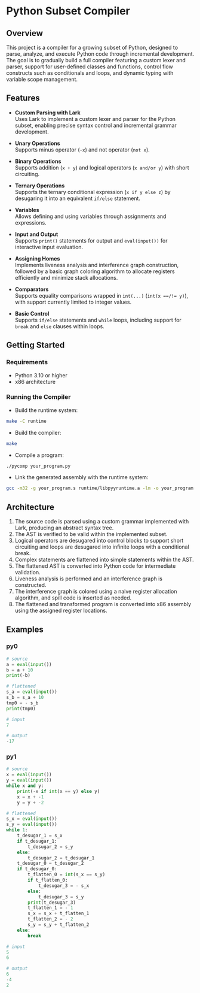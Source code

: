 # Python Subset Compiler

## Overview

This project is a compiler for a growing subset of Python, designed to parse, analyze, and execute Python code through incremental development. The goal is to gradually build a full compiler featuring a custom lexer and parser, support for user-defined classes and functions, control flow constructs such as conditionals and loops, and dynamic typing with variable scope management.

## Features

* **Custom Parsing with Lark**  
  Uses Lark to implement a custom lexer and parser for the Python subset, enabling precise syntax control and incremental grammar development. 

* **Unary Operations**  
  Supports minus operator (`-x`) and not operator (`not x`).

* **Binary Operations**  
  Supports addition (`x + y`) and logical operators (`x and/or y`) with short circuiting.

* **Ternary Operations**  
  Supports the ternary conditional expression (`x if y else z`) by desugaring it into an equivalent `if/else` statement.

* **Variables**  
Allows defining and using variables through assignments and expressions.

* **Input and Output**  
  Supports `print()` statements for output and `eval(input())` for interactive input evaluation.

* **Assigning Homes**  
  Implements liveness analysis and interference graph construction, followed by a basic graph coloring algorithm to allocate registers efficiently and minimize stack allocations. 

* **Comparators**  
  Supports equality comparisons wrapped in `int(...)` (`int(x ==/!= y)`), with support currently limited to integer values.

* **Basic Control**  
  Supports `if/else` statements and `while` loops, including support for `break` and `else` clauses within loops. 

## Getting Started

### Requirements

* Python 3.10 or higher  
* x86 architecture

### Running the Compiler

* Build the runtime system:  
```bash
make -C runtime
```

* Build the compiler:
```bash
make
```

* Compile a program:
```bash
./pycomp your_program.py
```

* Link the generated assembly with the runtime system:
```bash
gcc -m32 -g your_program.s runtime/libpyyruntime.a -lm -o your_program
```

## Architecture

1. The source code is parsed using a custom grammar implemented with Lark, producing an abstract syntax tree.
2. The AST is verified to be valid within the implemented subset.
3. Logical operators are desugared into control blocks to support short circuiting and loops are desugared into infinite loops with a conditional break. 
4. Complex statements are flattened into simple statements within the AST.
5. The flattened AST is converted into Python code for intermediate validation.
6. Liveness analysis is performed and an interference graph is constructed. 
7. The interference graph is colored using a naive register allocation algorithm, and spill code is inserted as needed.  
8. The flattened and transformed program is converted into x86 assembly using the assigned register locations.

## Examples

### py0

```python
# source
a = eval(input())
b = a + 10
print(-b)

# flattened
s_a = eval(input())
s_b = s_a + 10
tmp0 = - s_b
print(tmp0)

# input
7

# output
-17
```

### py1

```python
# source
x = eval(input())
y = eval(input())
while x and y:
    print(-x if int(x == y) else y)
    x = x + -1
    y = y + -2

# flattened
s_x = eval(input())
s_y = eval(input())
while 1:
    t_desugar_1 = s_x
    if t_desugar_1:
        t_desugar_2 = s_y
    else:
        t_desugar_2 = t_desugar_1
    t_desugar_0 = t_desugar_2
    if t_desugar_0:
        t_flatten_0 = int(s_x == s_y)
        if t_flatten_0:
            t_desugar_3 = - s_x
        else:
            t_desugar_3 = s_y
        print(t_desugar_3)
        t_flatten_1 = - 1
        s_x = s_x + t_flatten_1
        t_flatten_2 = - 2
        s_y = s_y + t_flatten_2
    else:
        break

# input
5
6

# output
6
-4
2
```
